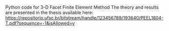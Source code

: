 Python code for 3-D Facet Finite Element Method
The theory and results are presented in the thesis available here:
https://repositorio.ufsc.br/bitstream/handle/123456789/193640/PEEL1804-T.pdf?sequence=-1&isAllowed=y

